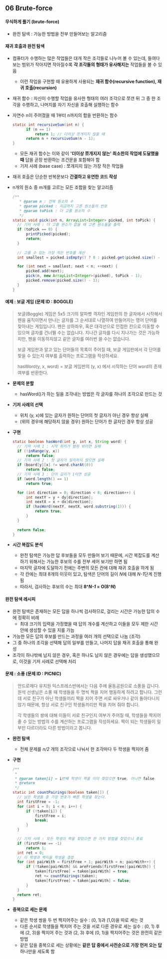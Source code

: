 ## 06 Brute-force

#### 무식하게 풀기 (brute-force)

- 완전 탐색 : 가능한 방법을 전부 만들어보는 알고리즘


#### 재귀 호출과 완전 탐색 

- 컴퓨터가 수행하는 많은 작업들은 대개 작은 조각들로 나누어 볼 수 있는데, 들여다보는 범위가 작아지면 작아질수록 __각 조각들의 형태가 유사해지는__ 작업들을 볼 수 있음 

  - 이런 작업을 구현할 때 유용하게 사용되는 **재귀 함수(recursive function), 재귀 호출(recursion)**

- 재귀 함수 : 자신이 수행할 작업을 유사한 형태의 여러 조각으로 쪼갠 뒤 그 중 한 조각을 수행하고, 나머지를 자기 자신을 호출해 실행하는 함수

- 자연수 n이 주어졌을 때 1부터 n까지의 합을 반환하는 함수 

  ```java
  static int recursiveSum(int n) {
  		if (n == 1)
  			return 1; // 더이상 쪼개지지 않을 때     
  		return n + recursiveSum(n - 1);
  }
  ```

  - 모든 재귀 함수는 이와 같이 **'더이상 쪼개지지 않는' 최소한의 작업에 도달했을 때** 답을 곧장 반환하는 조건문을 포함해야 함
  - 기저 사례 (base case) : 쪼개지지 않는 가장 작은 작업들 

- 재귀 호출은 단순한 반복문보다 **간결하고 유연한 코드 작성**

- n개의 원소 중 m개를 고르는 모든 조합을 찾는 알고리즘 

  ```java
  /**
  	 * @param n : 전체 원소의 수
  	 * @param picked : 지금까지 고른 원소들의 번호
  	 * @param toPick : 더 고를 원소의 수
  	 */
  static void pick(int n, ArrayList<Integer> picked, int toPick) {
  	// 기저 사례 : 더 고를 원소가 없을 때 고른 원소들을 출력   
  	if (toPick == 0) {
  		printPicked(picked);
  		return;
  	}
  		
  	// 고를 수 있는 가장 작은 번호를 계산     
  	int smallest = picked.isEmpty() ? 0 : picked.get(picked.size() - 1) + 1;

  	for (int next = smallest; next < n; ++next) {
  		picked.add(next);
  		pick(n, new ArrayList<Integer>(picked), toPick - 1);
  		picked.remove(picked.size() - 1);
  	}
  }
  ```



#### 예제 : 보글 게임 (문제 ID : BOGGLE)

>보글(Boggle) 게임은 5x5 크기의 알파벳 격자인 게임판의 한 글자에서 시작해서 펜을 움직이면서 만나는 글자를 그 순서대로 나열하여 만들어지는 영어 단어를 찾아내는 게임입니다. 펜은 상하좌우, 혹은 대각선으로 인접한 칸으로 이동할 수 있으며 글자를 건너뛸 수는 없습니다. 지나간 글자를 다시 지나가는 것은 가능하지만, 펜을 이동하지않고 같은 글자를 여러번 쓸 수는 없습니다.
>
>보글 게임판과 알고 있는 단어들의 목록이 주어질 때, 보글 게임판에서 각 단어를 찾을 수 있는지 여부를 출력하는 프로그램을 작성하세요.
>
>hasWord(y, x, word) = 보글 게임판의 (y, x) 에서 시작하는 단어 word의 존재 여부를 반환한다.

- **문제의 분할** 

  - hasWord()가 하는 일을 조각내는 방법은 각 글자를 하나의 조각으로 만드는 것 

- **기저 사례의 선택** 

  - 위치 (y, x)에 있는 글자가 원하는 단어의 첫 글자가 아닌 경우 항상 실패
  - (위의 경우에 해당하지 않을 경우) 원하는 단어가 한 글자인 경우 항상 성공 

- **구현** 

  ```java
  static boolean hasWord(int y, int x, String word) {
  	// 기저 사례 1 : 시작 위치가 범위 밖이면 실패
  	if (!inRange(y, x))
  		return false;
  	// 기저 사례 2 : 첫 글자가 일치하지 않으면 실패
  	if (board[y][x] != word.charAt(0))
  		return false;
  	// 기저 사례 3 : 단어 길이가 1이면 성공
  	if (word.length() == 1)
  		return true;

  	for (int direction = 0; direction < 8; direction++) {
  		int nextY = y + dy[direction];
  		int nextX = x + dx[direction];
  		if (hasWord(nextY, nextX, word.substring(1))) {
  			return true;
  		}
  	}
    
  	return false;
  }
  ```

- **시간 복잡도 분석**

  - 완전 탐색은 가능한 답 후보들을 모두 만들어 보기 때문에, 시간 복잡도를 계산하기 위해서는 가능한 후보의 수를 전부 세어 보기만 하면 됨 
  - 마지막 글자에 도달하기 전에는 주변의 모든 칸에 대해 재귀 호출을 하게 됨 
  - 각 칸에는 최대 8개의 이웃이 있고, 탐색은 단어의 길이 *N*에 대해 *N-1*단계 진행됨
  - 따라서, 검사하는 후보의 수는 최대 **8^*N-1* = O(8^*N*)**



#### 완전 탐색 레시피

- 완전 탐색은 존재하는 모든 답을 하나씩 검사하므로, 걸리는 시간은 가능한 답의 수에 정확히 비례
  - 최대 크기의 입력을 가정했을 때 답의 개수를 계산하고 이들을 모두 제한 시간 안에 생성할 수 있을 지를 가늠
- 가능한 모든 답의 후보를 만드는 과정을 여러 개의 선택으로 나눔 (조각)
- 그 중 하나의 조각을 선택해 답의 일부를 만들고, 나머지 답을 재귀 호출을 통해 완성
- 조각이 하나밖에 남지 않은 경우, 혹은 하나도 남지 않은 경우에는 답을 생성했으므로, 이것을 기저 사례로 선택해 처리 


#### 문제 : 소풍 (문제 ID : PICNIC)

>안드로메다 유치원 익스프레스반에서는 다음 주에 율동공원으로 소풍을 갑니다. 원석 선생님은 소풍 때 학생들을 두 명씩 짝을 지어 행동하게 하려고 합니다. 그런데 서로 친구가 아닌 학생들끼리 짝을 지어 주면 서로 싸우거나 같이 돌아다니지 않기 때문에, 항상 서로 친구인 학생들끼리만 짝을 지어 줘야 합니다.
>
>각 학생들의 쌍에 대해 이들이 서로 친구인지 여부가 주어질 때, 학생들을 짝지어줄 수 있는 방법의 수를 계산하는 프로그램을 작성하세요. 짝이 되는 학생들이 일부만 다르더라도 다른 방법이라고 봅니다. 

- **완전 탐색** 
  - 전체 문제를 *n/2* 개의 조각으로 나눠서 한 조각마다 두 학생을 짝지어 줌 


- **구현**

  ```java
  /**
   * 
   * @param taken[i] = i번째 학생이 짝을 이미 찾았으면 true, 아니면 false
   * @return
   */
  static int countPairings(boolean taken[]) {
  	// 남은 학생들 중 가장 번호가 빠른 학생을 찾는다.
  	int firstFree = -1;
  	for (int i = 0; i < n; i++) {
  		if (!taken[i]) {
  			firstFree = i;
  			break;
  		}
  	}

  	// 기저 사례 : 모든 학생이 짝을 찾았으면 한 가지 방법을 찾았으니 종료
  	if (firstFree == -1)
  		return 1;
  	int ret = 0;
  	// 이 학생과 짝지을 학생을 결정
  	for (int pairWith = firstFree + 1; pairWith < n; pairWith++) {
  		if (!taken[pairWith] && areFriends[firstFree][pairWith]) {
  			taken[firstFree] = taken[pairWith] = true;
  			ret += countPairings(taken);
  			taken[firstFree] = taken[pairWith] = false;
  		}
  	}
  	return ret;
  }
  ```

- **중복으로 세는 문제** 

  - 같은 학생 쌍을 두 번 짝지어주는 실수 : (0, 1)과 (1,0)을 따로 세는 것
  - 다른 순서로 학생들을 짝지어 주는 것을 서로 다른 경우로 세는 실수 : (0, 1) 후에 (2, 3)을 짝지어 주는 것과 (2, 3) 후에 (0, 1)을 짝지어주는 것은 완전히 같은 방법 
  - 같은 답을 중복으로 세는 상황에는 **같은 답 중에서 사전순으로 가장 먼저 오는 답** 하나만을 세도록 함 

